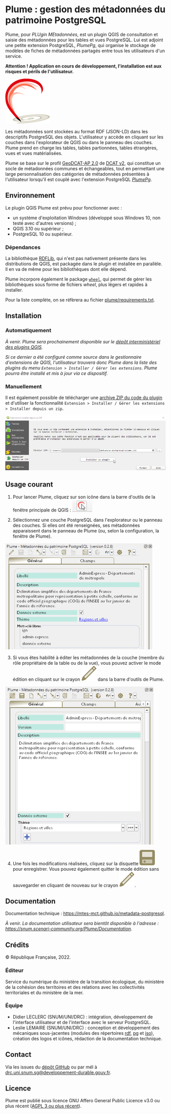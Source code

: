 # Plume : gestion des métadonnées du patrimoine PostgreSQL

Plume, pour *PLUgin MEtadonnées*, est un plugin QGIS de consultation et saisie des métadonnées pour les tables et vues PostgreSQL. Lui est adjoint une petite extension PostgreSQL, *PlumePg*, qui organise le stockage de modèles de fiches de métadonnées partagés entre tous les utilisateurs d'un service.

**Attention ! Application en cours de développement, l'installation est aux risques et périls de l'utilisateur.**

![Logo](plume/icons/logo/plume.svg)

Les métadonnées sont stockées au format RDF (JSON-LD) dans les descriptifs PostgreSQL des objets. L'utilisateur y accède en cliquant sur les couches dans l'explorateur de QGIS ou dans le panneau des couches. Plume prend en charge les tables, tables partionnées, tables étrangères, vues et vues matérialisées.

Plume se base sur le profil [GeoDCAT-AP 2.0](https://semiceu.github.io/GeoDCAT-AP/releases/2.0.0/) de [DCAT v2](https://www.w3.org/TR/vocab-dcat-2/), qui constitue un socle de métadonnées communes et échangeables, tout en permettant une large personnalisation des catégories de métadonnées présentées à l'utilisateur lorsqu'il est couplé avec l'extension PostgreSQL *[PlumePg](/postgresql)*.

## Environnement

Le plugin QGIS Plume est prévu pour fonctionner avec :
- un système d'exploitation Windows (développé sous Windows 10, non testé avec d'autres versions) ;
- QGIS 3.10 ou supérieur ;
- PostgreSQL 10 ou supérieur.

### Dépendances

La bibliothèque [RDFLib](https://pypi.org/project/rdflib/), qui n'est pas nativement présente dans les distributions de QGIS, est packagée dans le plugin et installée en parallèle. Il en va de même pour les bibliothèques dont elle dépend.

Plume incorpore également le package [`wheel`](https://pypi.org/project/wheel/), qui permet de gérer les bibliothèques sous forme de fichiers *wheel*, plus légers et rapides à installer.

Pour la liste complète, on se réfèrera au fichier [plume/requirements.txt](/plume/requirements.txt).


## Installation

### Automatiquement

*À venir. Plume sera prochainement disponible sur le [dépôt interministériel des plugins QGIS](http://piece-jointe-carto.developpement-durable.gouv.fr/NAT002/QGIS/plugins/plugins.xml).*

*Si ce dernier a été configuré comme source dans le gestionnaire d'extensions de QGIS, l'utilisateur trouvera donc Plume dans la liste des plugins du menu `Extension > Installer / Gérer les extensions`. Plume pourra être installé et mis à jour via ce dispositif.*

### Manuellement

Il est également possible de télécharger une [archive ZIP du code du plugin](https://github.com/MTES-MCT/metadata-postgresql/releases) et d'utiliser la fonctionnalité `Extension > Installer / Gérer les extensions > Installer depuis un zip`.

![Boîte de dialogue 'Installer depuis un zip'](plume/flyers/installe_zip.png)


## Usage courant

1. Pour lancer Plume, cliquez sur son icône dans la barre d'outils de la fenêtre principale de QGIS : ![Lancement via la barre d'outils QGIS](plume/flyers/launch_from_toolsbar.png)

2. Sélectionnez une couche PostgreSQL dans l'explorateur ou le panneau des couches. Si elles ont été renseignées, ses métadonnées apparaissent dans le panneau de Plume (ou, selon la configuration, la fenêtre de Plume).

![Formulaire en mode lecture](plume/flyers/plume_read.png)

3. Si vous êtes habilité à éditer les métadonnées de la couche (membre du rôle propriétaire de la table ou de la vue), vous pouvez activer le mode édition en cliquant sur le crayon ![read.svg](/plume/icons/general/read.svg) dans la barre d'outils de Plume.

![Formulaire en mode édition](plume/flyers/plume_edit.png)

4. Une fois les modifications réalisées, cliquez sur la disquette ![Bouton de sauvegarde](/plume/icons/general/save.svg) pour enregistrer. Vous pouvez également quitter le mode édition sans sauvegarder en cliquant de nouveau sur le crayon ![Bouton d'activation du mode édition](/plume/icons/general/read.svg).


## Documentation

Documentation technique : https://mtes-mct.github.io/metadata-postgresql.

*À venir. La documentation utilisateur sera bientôt disponible à l'adresse : https://snum.scenari-community.org/Plume/Documentation.*

## Crédits

© République Française, 2022.

### Éditeur

Service du numérique du ministère de la transition écologique, du ministère de la cohésion des territoires et des relations avec les collectivités territoriales et du ministère de la mer.

### Équipe

- Didier LECLERC (SNUM/UNI/DRC) : intégration, développement de l'interface utilisateur et de l'interface avec le serveur PostgreSQL.
- Leslie LEMAIRE (SNUM/UNI/DRC) : conception et développement des mécaniques sous-jacentes (modules des répertoires [rdf](/plume/rdf), [pg](/plume/pg) et [iso](/plume/iso)), création des logos et icônes, rédaction de la documentation technique.

## Contact

Via les issues du [dépôt GitHub](https://github.com/MTES-MCT/metadata-postgresql) ou par mél à drc.uni.snum.sg@developpement-durable.gouv.fr.


## Licence

Plume est publié sous licence GNU Affero General Public Licence v3.0 ou plus récent ([AGPL 3 ou plus récent](https://spdx.org/licenses/AGPL-3.0-or-later.html)).
